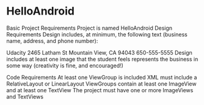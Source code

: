 # HelloAndroid
Basic Project Requirements
Project is named HelloAndroid
Design Requirements
Design includes, at minimum, the following text (business name, address, and phone number):

Udacity
2465 Latham St
Mountain View, CA 94043
650-555-5555
Design includes at least one image that the student feels represents the business in some way (creativity is fine, and encouraged!)

Code Requirements
At least one ViewGroup is included
XML must include a RelativeLayout or LinearLayout
ViewGroups contain at least one ImageView and at least one TextView
The project must have one or more ImageViews and TextViews
